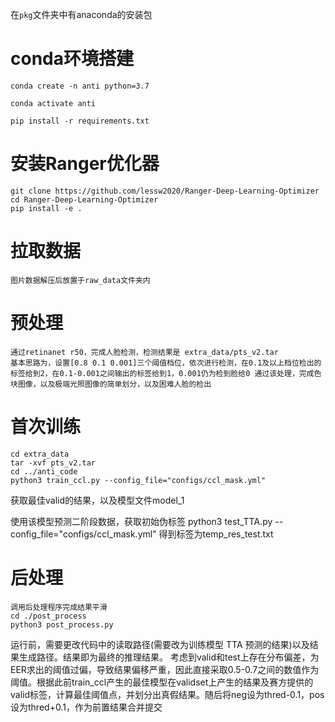 在`pkg`文件夹中有anaconda的安装包
# conda环境搭建

```shell
conda create -n anti python=3.7

conda activate anti

pip install -r requirements.txt
```

# 安装Ranger优化器

```shell
git clone https://github.com/lessw2020/Ranger-Deep-Learning-Optimizer
cd Ranger-Deep-Learning-Optimizer
pip install -e .
```

# 拉取数据

```shell
图片数据解压后放置于raw_data文件夹内
```
# 预处理

```shell
通过retinanet r50，完成人脸检测，检测结果是 extra_data/pts_v2.tar
基本思路为，设置[0.8 0.1 0.001]三个阈值档位，依次进行检测，在0.1及以上档位检出的标签给到2，在0.1-0.001之间输出的标签给到1，0.001仍为检到脸给0 通过该处理，完成色块图像，以及极端光照图像的简单划分，以及困难人脸的检出

```

# 首次训练
```shell
cd extra_data
tar -xvf pts_v2.tar
cd ../anti_code
python3 train_ccl.py --config_file="configs/ccl_mask.yml"
```
获取最佳valid的结果，以及模型文件model_1

使用该模型预测二阶段数据，获取初始伪标签
python3 test_TTA.py --config_file="configs/ccl_mask.yml"
得到标签为temp_res_test.txt

# 后处理

```shell
调用后处理程序完成结果平滑
cd ./post_process
python3 post_process.py
```
运行前，需要更改代码中的读取路径(需要改为训练模型 TTA 预测的结果)以及结果生成路径。结果即为最终的推理结果。
考虑到valid和test上存在分布偏差，为EER求出的阈值过偏，导致结果偏移严重，因此直接采取0.5-0.7之间的数值作为阈值。根据此前train_ccl产生的最佳模型在validset上产生的结果及赛方提供的valid标签，计算最佳阈值点，并划分出真假结果。随后将neg设为thred-0.1，pos设为thred+0.1，作为前置结果合并提交
